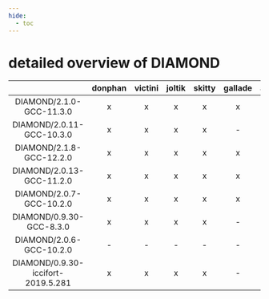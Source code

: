 ```yaml
---
hide:
  - toc
---
```


detailed overview of DIAMOND
============================

| |donphan|victini|joltik|skitty|gallade|accelgor|swalot|doduo|
| :---: | :---: | :---: | :---: | :---: | :---: | :---: | :---: | :---: |
|DIAMOND/2.1.0-GCC-11.3.0|x|x|x|x|x|x|x|x|
|DIAMOND/2.0.11-GCC-10.3.0|x|x|x|x|-|-|x|x|
|DIAMOND/2.1.8-GCC-12.2.0|x|x|x|x|x|x|x|x|
|DIAMOND/2.0.13-GCC-11.2.0|x|x|x|x|x|x|x|x|
|DIAMOND/2.0.7-GCC-10.2.0|x|x|x|x|x|x|x|x|
|DIAMOND/0.9.30-GCC-8.3.0|x|x|x|x|-|-|-|x|
|DIAMOND/2.0.6-GCC-10.2.0|-|-|-|-|-|-|-|x|
|DIAMOND/0.9.30-iccifort-2019.5.281|x|x|x|x|-|-|-|x|
